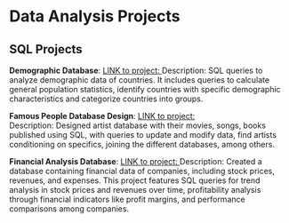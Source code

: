 # Data Analysis Projects

## SQL Projects

**Demographic Database**: 
 [ LINK to project: ](https://github.com/juliabeco/SQL-projects/blob/main/worlddataexample.sql) 
  Description: SQL queries to analyze demographic data of countries. It includes queries to calculate general population statistics, identify countries with specific demographic characteristics and categorize countries into groups.
 

 **Famous People Database Design**:
  [LINK to project:](https://github.com/juliabeco/SQL-projects/blob/main/famouspeople.sql)  
  Description: Designed artist database with their movies, songs, books published using SQL, with queries to update and modify data, find artists conditioning on specifics, joining the different databases, among others. 


 **Financial Analysis Database**:
  [LINK to project: ](https://github.com/juliabeco/SQL-projects/blob/main/companies.sql) 
  Description:  Created a database containing financial data of companies, including stock prices, revenues, and expenses. This project features SQL queries for trend analysis in stock prices and revenues over time, 
  profitability analysis through financial indicators like profit margins, and performance comparisons among companies.
